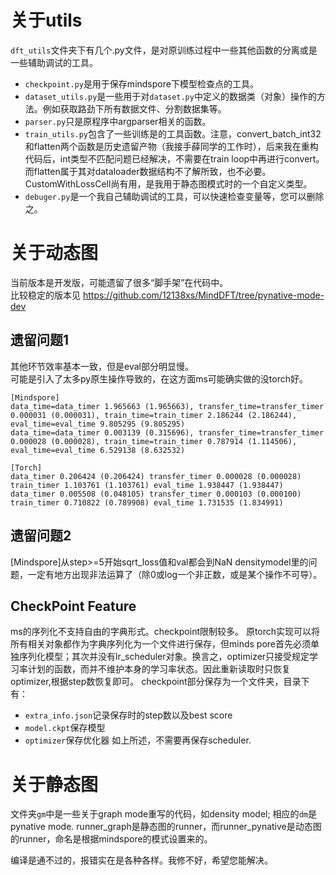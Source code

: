 # 关于utils
`dft_utils`文件夹下有几个.py文件，是对原训练过程中一些其他函数的分离或是一些辅助调试的工具。
- `checkpoint.py`是用于保存mindspore下模型检查点的工具。
- `dataset_utils.py`是一些用于对`dataset.py`中定义的数据类（对象）操作的方法。例如获取路劲下所有数据文件、分割数据集等。
- `parser.py`只是原程序中argparser相关的函数。
- `train_utils.py`包含了一些训练是的工具函数。注意，convert_batch_int32和flatten两个函数是历史遗留产物（我接手薛同学的工作时），后来我在重构代码后，int类型不匹配问题已经解决，不需要在train loop中再进行convert。而flatten属于其对dataloader数据结构不了解所致，也不必要。CustomWithLossCell尚有用，是我用于静态图模式时的一个自定义类型。
- `debuger.py`是一个我自己辅助调试的工具，可以快速检查变量等，您可以删除之。

# 关于动态图
当前版本是开发版，可能遗留了很多“脚手架”在代码中。  
比较稳定的版本见 https://github.com/12138xs/MindDFT/tree/pynative-mode-dev

## 遗留问题1
其他环节效率基本一致，但是eval部分明显慢。  
可能是引入了太多py原生操作导致的，在这方面ms可能确实做的没torch好。  
```
[Mindspore]
data_time=data_timer 1.965663 (1.965663), transfer_time=transfer_timer 0.000031 (0.000031), train_time=train_timer 2.186244 (2.186244), eval_time=eval_time 9.805295 (9.805295)
data_time=data_timer 0.003139 (0.315696), transfer_time=transfer_timer 0.000028 (0.000028), train_time=train_timer 0.787914 (1.114506), eval_time=eval_time 6.529138 (8.632532)

[Torch]
data_timer 0.206424 (0.206424) transfer_timer 0.000028 (0.000028) train_timer 1.103761 (1.103761) eval_time 1.938447 (1.938447)
data_timer 0.005508 (0.048105) transfer_timer 0.000103 (0.000100) train_timer 0.710822 (0.789908) eval_time 1.731535 (1.834991)
```

## 遗留问题2
[Mindspore]从step>=5开始sqrt_loss值和val都会到NaN
densitymodel里的问题，一定有地方出现非法运算了（除0或log一个非正数，或是某个操作不可导）。

## CheckPoint Feature
ms的序列化不支持自由的字典形式。checkpoint限制较多。
原torch实现可以将所有相关对象都作为字典序列化为一个文件进行保存，但minds pore首先必须单独序列化模型；其次并没有lr_scheduler对象。换言之，optimizer只接受规定学习率计划的函数，而并不维护本身的学习率状态。因此重新读取时只恢复optimizer,根据step数恢复即可。
checkpoint部分保存为一个文件夹，目录下有：
- `extra_info.json`记录保存时的step数以及best score
- `model.ckpt`保存模型
- `optimizer`保存优化器
如上所述，不需要再保存scheduler.


# 关于静态图
文件夹`gm`中是一些关于graph mode重写的代码，如density model; 相应的`dm`是pynative mode.
runner_graph是静态图的runner，而runner_pynative是动态图的runner，命名是根据mindspore的模式设置来的。

编译是通不过的，报错实在是各种各样。我修不好，希望您能解决。